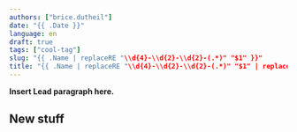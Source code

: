 ```yaml
---
authors: ["brice.dutheil"]
date: "{{ .Date }}"
language: en
draft: true
tags: ["cool-tag"]
slug: "{{ .Name | replaceRE "\\d{4}-\\d{2}-\\d{2}-(.*)" "$1" }}" 
title: "{{ .Name | replaceRE "\\d{4}-\\d{2}-\\d{2}-(.*)" "$1" | replaceRE "-" " " | title }}"
---
```


**Insert Lead paragraph here.**

<!--more-->


## New stuff



